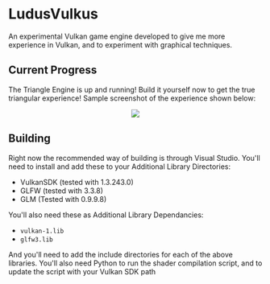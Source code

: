 # LudusVulkus
An experimental Vulkan game engine developed to give me more experience in Vulkan, and to experiment with graphical techniques.

## Current Progress
The Triangle Engine is up and running! Build it yourself now to get the true triangular experience! Sample screenshot of the experience shown below:
<p align="center">
  <img src="https://user-images.githubusercontent.com/28807595/222603046-7208e43e-ecec-441a-902e-9a0b63590aa5.png" />
</p>

## Building
Right now the recommended way of building is through Visual Studio. You'll need to install and add these to your Additional Library Directories:
 - VulkanSDK (tested with 1.3.243.0)
 - GLFW (tested with 3.3.8)
 - GLM (Tested with 0.9.9.8)
 
You'll also need these as Additional Library Dependancies:
 - `vulkan-1.lib`
 - `glfw3.lib`

And you'll need to add the include directories for each of the above libraries.
You'll also need Python to run the shader compilation script, and to update the script with your Vulkan SDK path
